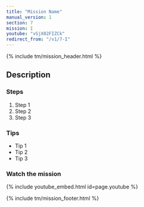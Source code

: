 ```yaml
---
title: "Mission Name"
manual_version: 1
section: 7
mission: I
youtube: "vSjX02FIZCk"
redirect_from: "/v1/7-I"
---
```


{% include tm/mission_header.html %}

## Description

### Steps

1. Step 1
2. Step 2
3. Step 3

### Tips

* Tip 1
* Tip 2
* Tip 3

### Watch the mission

{% include youtube_embed.html id=page.youtube %}

{% include tm/mission_footer.html %}